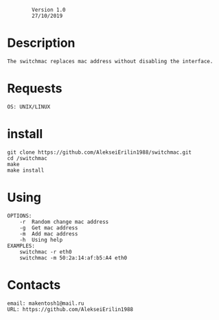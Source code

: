 

			Version 1.0 
			27/10/2019 

Description
===========

	The switchmac replaces mac address without disabling the interface.

Requests
========
	OS: UNIX/LINUX

install
=======

	git clone https://github.com/AlekseiErilin1988/switchmac.git
	cd /switchmac	
	make
	make install

Using
=====

	OPTIONS:
		-r	Random change mac address
		-g	Get mac address
		-m	Add mac address
		-h 	Using help	
	EXAMPLES:
		switchmac -r eth0
		switchmac -m 50:2a:14:af:b5:A4 eth0
	
Contacts
========

	email: makentosh1@mail.ru
	URL: https://github.com/AlekseiErilin1988
